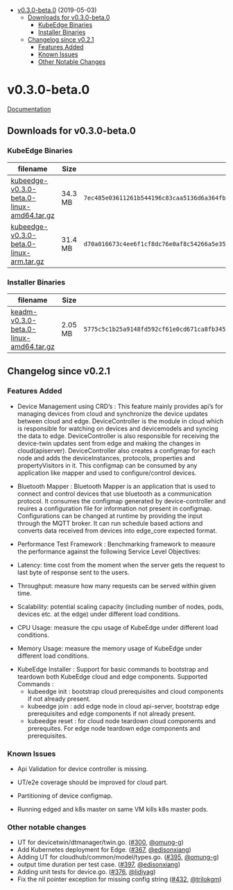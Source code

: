 
- [v0.3.0-beta.0](#v030-beta0) (2019-05-03)
  - [Downloads for v0.3.0-beta.0](#downloads-for-v030-beta0)
    - [KubeEdge Binaries](#kubeedge-binaries)
    - [Installer Binaries](#installer-binaries)
  - [Changelog since v0.2.1](#changelog-since-v021)
    - [Features Added](#features-added)
    - [Known Issues](#known-issues)
    - [Other Notable Changes](#other-notable-changes)
    
# v0.3.0-beta.0

[Documentation](https://docs.kubeedge.io)

## Downloads for v0.3.0-beta.0

### KubeEdge Binaries
| filename | Size | sha512 hash |
| -------- | ----- | ------ |
| [kubeedge-v0.3.0-beta.0-linux-amd64.tar.gz](https://github.com/kubeedge/kubeedge/releases/download/v0.3.0-beta.0/kubeedge-v0.3.0-beta.0-linux-amd64.tar.gz) | 34.3 MB | `7ec485e03611261b544196c83caa5136d6a364fbf01b28009215566ef0b31d60de02e439cd55e1c9a01db8e6a0c06717b17e6ec8f15704031eab890c0dd75e1a` |
| [kubeedge-v0.3.0-beta.0-linux-arm.tar.gz](https://github.com/kubeedge/kubeedge/releases/download/v0.3.0-beta.0/kubeedge-v0.3.0-beta.0-linux-arm.tar.gz) | 31.4 MB | `d70a016673c4ee6f1cf8dc76e0af8c54266a5e355d560093846f56ead684035af83241a1035db59486a716b15ebc40ae0188d42608cbf95a86de8b838a8e1195` |


### Installer Binaries
| filename | Size | sha512 hash |
| -------- | ----- | ------ |
| [keadm-v0.3.0-beta.0-linux-amd64.tar.gz](https://github.com/kubeedge/kubeedge/releases/download/v0.3.0-beta.0/keadm-v0.3.0-beta.0-linux-amd64.tar.gz) | 2.05 MB | `5775c5c1b25a9148fd592cf61e0cd671ca8fb345c63c897709bda2c479bb3a315c9f979e934fbd5a79dfcb633f793ffe948979773e65f95c65791b4ac08c3d0f` |

## Changelog since v0.2.1

### Features Added

* Device Management using CRD’s : This feature mainly provides api’s for managing devices from cloud and synchronize the device updates between cloud and edge. DeviceController is the module in cloud which is responsible for watching on devices and devicemodels and syncing the data to edge. DeviceController is also responsible for receiving the device-twin updates sent from edge and making the changes in cloud(apiserver). DeviceController also creates a configmap for each node and adds the deviceInstances, protocols, properties and propertyVisitors in it. This configmap can be consumed by any application like mapper and used to configure/control devices.

* Bluetooth Mapper : Bluetooth Mapper is an application that is used to connect and control devices that use bluetooth as a communication protocol. It consumes the configmap generated by device-controller and reuires a configuration file for information not present in configmap. Configurations can be changed at runtime by providing the input through the MQTT broker. It can run schedule based actions and converts data received from devices into edge_core expected format.

* Performance Test Framework : Benchmarking framework to measure the performance against the following Service Level Objectives:

- Latency: time cost from the moment when the server gets the request to last byte of response sent to the users.

- Throughput: measure how many requests can be served within given time.

- Scalability: potential scaling capacity (including number of nodes, pods, devices etc. at the edge) under different load conditions.

- CPU Usage: measure the cpu usage of KubeEdge under different load conditions.

- Memory Usage: measure the memory usage of KubeEdge under different load conditions.


* KubeEdge Installer : Support for basic commands to bootstrap and teardown both KubeEdge cloud and edge components.
Supported Commands :
    - kubeedge init : bootstrap cloud prerequisites and cloud components if not already present.
    - kubeedge join : add edge node in cloud api-server, bootstrap edge prerequisites and edge components if not already present.
    - kubeedge reset : for cloud node teardown cloud components and prerequites. For edge node teardown edge components and prerequisites.

### Known Issues

* Api Validation for device controller is missing.

* UT/e2e coverage should be improved for cloud part.

* Partitioning of device configmap.

* Running edged and k8s master on same VM kills k8s master pods.

### Other notable changes

* UT for devicetwin/dtmanager/twin.go. ([#300](https://github.com/kubeedge/kubeedge/pull/300), [@omung-g](https://github.com/omung-g))
* Add Kubernetes deployment for Edge. ([#367](https://github.com/kubeedge/kubeedge/pull/367), [@edisonxiang](https://github.com/edisonxiang))
* Adding UT for cloudhub/common/model/types.go. ([#395](https://github.com/kubeedge/kubeedge/pull/395), [@omung-g](https://github.com/omung-g))
* output time duration per test case. ([#397](https://github.com/kubeedge/kubeedge/pull/397), [@edisonxiang](https://github.com/edisonxiang))
* Adding unit tests for device.go. ([#376](https://github.com/kubeedge/kubeedge/pull/376), [@lidiyag](https://github.com/lidiyag))
* Fix the nil pointer exception for missing config string ([#432](https://github.com/kubeedge/kubeedge/pull/432), [@trilokgm](https://github.com/trilokgm))
